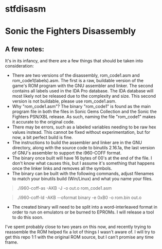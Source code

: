 
# stfdisasm
# Sonic the Fighters Disassembly
## A few notes:
It's in its infancy, and there are a few things that should be taken into consideration:

* There are two versions of the disassembly, rom_code1.asm and rom_code1(labels).asm. The first is a raw, buildable version of the game's ROM program with the GNU assembler and linker. The second contains all labels used in the IDA Pro database. The IDA database will most likely not be released due to the complexity and size. This second version is not buildable, please use rom_code1.asm.
* Why "rom_code1.asm"? The binary "rom_code1" is found as the main program file in both the files in Sonic Gems Collection and the Sonic the Fighters PSN/XBL release. As such, naming the file "rom_code1" makes it accurate to the original code.
* There may be errors, such as a labeled variables needing to be raw hex values instead. This cannot be fixed without experimentation, but for now, a bit perfect build is fine.
* The instructions to build the assembler and linker are in the GNU directory, along with the source code to binutils 2.16.1a, the last version of GNU's assembler to support the i960-COFF format.
* The binary once built will have 16 bytes of 00's at the end of the file. I don't know what causes this, but I assume it's something that happens once the linker links and removes all the symbols.
* The binary can be built with the following commands, adjust filenames to match your binutils build (Win/Linux) and what you name your files.
>	./i960-coff-as -AKB -J -o out.o rom_code1.asm

>	./i960-coff-ld -AKB --oformat binary -e 0xB0 -o rom.bin out.o
* The created binary will need to be split into a word-interleaved format in order to run on emulators or be burned to EPROMs. I will release a tool to do this soon.

I've spent probably close to two years on this now, and recently trying to reassemble the ROM helped fix a lot of things I wasn't aware of. I will try to get this repo 1:1 with the original ROM source, but I can't promise any time frame.
